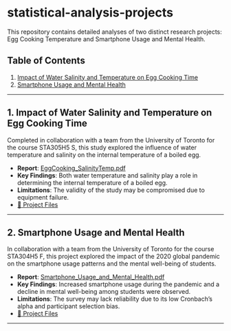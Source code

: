 # statistical-analysis-projects


This repository contains detailed analyses of two distinct research projects: Egg Cooking Temperature and Smartphone Usage and Mental Health.

## Table of Contents
1. [Impact of Water Salinity and Temperature on Egg Cooking Time](#1-impact-of-water-salinity-and-temperature-on-egg-cooking-time)
2. [Smartphone Usage and Mental Health](#2-smartphone-usage-and-mental-health)

---

## 1. Impact of Water Salinity and Temperature on Egg Cooking Time

Completed in collaboration with a team from the University of Toronto for the course STA305H5 S, this study explored the influence of water temperature and salinity on the internal temperature of a boiled egg.
- **Report**: [EggCooking_SalinityTemp.pdf](https://github.com/abdur-im/statistical-analysis-projects/blob/main/EggCooking_SalinityTemp/EggCooking_SalinityTemp.pdf)
- **Key Findings**: Both water temperature and salinity play a role in determining the internal temperature of a boiled egg.
- **Limitations**: The validity of the study may be compromised due to equipment failure.
- [📁 Project Files](https://github.com/abdur-im/statistical-analysis-projects/tree/main/EggCooking_SalinityTemp)

---

## 2. Smartphone Usage and Mental Health

In collaboration with a team from the University of Toronto for the course STA304H5 F, this project explored the impact of the 2020 global pandemic on the smartphone usage patterns and the mental well-being of students. 
- **Report**: [Smartphone_Usage_and_Mental_Health.pdf](https://github.com/abdur-im/statistical-analysis-projects/blob/main/Smartphone_Usage_and_Mental_Health/Smartphone_Usage_and_Mental_Health.pdf)
- **Key Findings**: Increased smartphone usage during the pandemic and a decline in mental well-being among students were observed.
- **Limitations**: The survey may lack reliability due to its low Cronbach’s alpha and participant selection bias.
- [📁 Project Files](https://github.com/abdur-im/statistical-analysis-projects/tree/main/Smartphone_Usage_and_Mental_Health)

---
